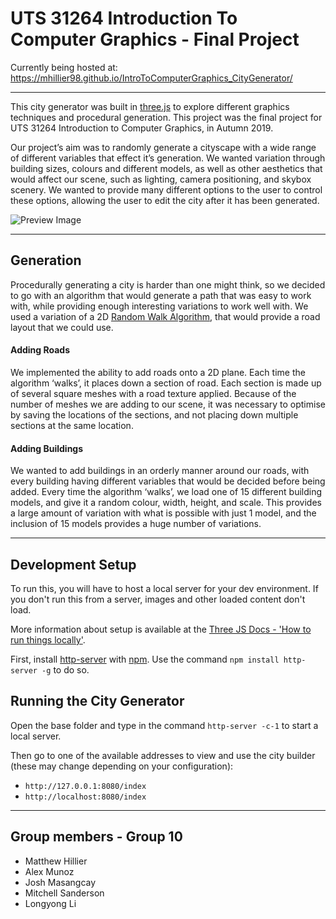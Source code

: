 # UTS 31264 Introduction To Computer Graphics - Final Project

Currently being hosted at: https://mhillier98.github.io/IntroToComputerGraphics_CityGenerator/

---

This city generator was built in [three.js](https://threejs.org/) to explore different graphics techniques and procedural generation. This project was the final project for UTS 31264 Introduction to Computer Graphics, in Autumn 2019.

Our project’s aim was to randomly generate a cityscape with a wide range of different variables that effect it’s generation. We wanted variation through building sizes, colours and different models, as well as other aesthetics that would affect our scene, such as lighting, camera positioning, and skybox scenery. We wanted to provide many different options to the user to control these options, allowing the user to edit the city after it has been generated.

![Preview Image](https://github.com/MHillier98/IntroToComputerGraphics_CityGenerator/blob/master/assets/img-preview/preview-full.png "Preview Image")

---

## Generation
Procedurally generating a city is harder than one might think, so we decided to go with an algorithm that would generate a path that was easy to work with, while providing enough interesting variations to work well with. We used a variation of a 2D [Random Walk Algorithm](https://en.wikipedia.org/wiki/Random_walk), that would provide a road layout that we could use.

#### Adding Roads
We implemented the ability to add roads onto a  2D plane. Each time the algorithm ‘walks’, it places down a section of road. Each section is made up of several square meshes with a road texture applied. Because of the number of meshes we are adding to our scene, it was necessary to optimise by saving the locations of the sections, and not placing down multiple sections at the same location.

#### Adding Buildings
We wanted to add buildings in an orderly manner around our roads, with every building having different variables that would be decided before being added. Every time the algorithm ‘walks’, we load one of 15 different building models, and give it a random colour, width, height, and scale. This provides a large amount of variation with what is possible with just 1 model, and the inclusion of 15 models provides a huge number of variations.

---

## Development Setup
To run this, you will have to host a local server for your dev environment. If you don't run this from a server, images and other loaded content don't load.

More information about setup is available at the [Three JS Docs - 'How to run things locally'](https://threejs.org/docs/#manual/en/introduction/How-to-run-things-locally).

First, install [http-server](https://www.npmjs.com/package/http-server) with [npm](https://www.npmjs.com/). Use the command `npm install http-server -g` to do so.

## Running the City Generator
Open the base folder and type in the command `http-server -c-1` to start a local server.

Then go to one of the available addresses to view and use the city builder (these may change depending on your configuration):
* `http://127.0.0.1:8080/index`
* `http://localhost:8080/index`

---

## Group members - Group 10
* Matthew Hillier
* Alex Munoz
* Josh Masangcay
* Mitchell Sanderson
* Longyong Li
